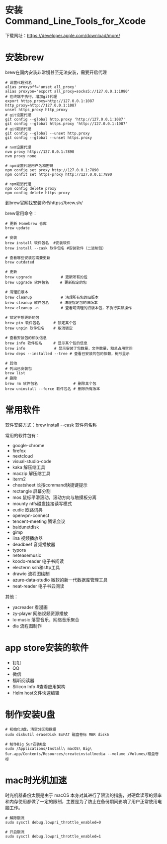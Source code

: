 # 安装Command_Line_Tools_for_Xcode

下载网址：https://developer.apple.com/download/more/

# 安装brew

brew在国内安装非常慢甚至无法安装，需要开启代理

```shell
# 设置代理别名
alias proxyoff='unset all_proxy'
alias proxyon='export all_proxy=socks5://127.0.0.1:1080'
# 在终端中执行，增加git代理
export https_proxy=http://127.0.0.1:1087 http_proxy=http://127.0.0.1:1087
unset https_proxy http_proxy
# git设置代理
git config --global http.proxy 'http://127.0.0.1:1087'
git config --global https.proxy 'http://127.0.0.1:1087'
# git取消代理
git config --global --unset http.proxy
git config --global --unset https.proxy

# nvm设置代理
nvm proxy http://127.0.0.1:7890
nvm proxy none

# npm设置代理用户名和密码
npm config set proxy http://127.0.0.1:7890
npm confit set https-proxy http://127.0.0.1:7890

# npm取消代理
npm config delete proxy
npm config delete https-proxy
```

到brew官网找安装命令https://brew.sh/

brew常用命令：

```shell
# 更新 Homebrew 仓库
brew update

# 安装
brew install 软件包名  #安装软件
brew install --cask 软件包名 #安装软件（二进制包）

# 查看哪些安装包需要更新
brew outdated

# 更新
brew upgrade             # 更新所有的包
brew upgrade 软件包名     # 更新指定的包

# 清理旧版本
brew cleanup             # 清理所有包的旧版本
brew cleanup 软件包名     # 清理指定包的旧版本
brew cleanup -n          # 查看可清理的旧版本包，不执行实际操作

# 锁定不想更新的包
brew pin 软件包名      # 锁定某个包
brew unpin 软件包名    # 取消锁定

# 查看安装包的相关信息
brew info 软件包名     # 显示某个包的信息
brew info             # 显示安装了包数量，文件数量，和总占用空间
brew deps --installed --tree # 查看已安装的包的依赖，树形显示

# 其他
# 列出已安装包
brew list
# 删除
brew rm 软件包名                # 删除某个包
brew uninstall --force 软件包名 # 删除所有版本

```

# 常用软件

软件安装方式：brew install --cask 软件包名称

常用的软件包有：

* google-chrome
* firefox
* nextcloud
* visual-studio-code
* kaka 解压缩工具
* maczip 解压缩工具
* iterm2
* cheatsheet 长按command快捷键提示
* rectangle 屏幕分割
* mos 鼠标平滑滚动，滚动方向与触摸板分离
* mounty ntfs磁盘挂接读写模式
* eudic 欧路词典
* openvpn-connect
* tencent-meeting 腾讯会议
* baidunetdisk
* gimp
* iina 视频播放器
* deadbeef 音频播放器
* typora
* neteasemusic
* koodo-reader 电子书阅读
* electerm ssh和sftp工具
* drawio 流程图绘制
* azure-data-studio 微软的新一代数据库管理工具
* neat-reader 电子书云阅读

其他：

* yacreader 看漫画
* zy-player 网络视频资源播放
* lx-music 落雪音乐，网络音乐聚合
* dia 流程图制作

# app store安装的软件

* 钉钉
* QQ
* 微信
* 福昕阅读器
* Silicon Info #查看应用架构
* Helm host文件快速编辑

# 制作安装U盘

```shell
# 初始化U盘，清空分区和数据
sudo diskutil eraseDisk ExFAT 磁盘卷标 MBR disk6

# 制作Big Sur安装U盘
sudo /Applications/Install\ macOS\ Big\ Sur.app/Contents/Resources/createinstallmedia --volume /Volumes/磁盘卷标

```

# mac时光机加速

时光机器备份太慢是由于 macOS 本身对其进行了限流的措施，对硬盘读写的频率和内存使用都做了一定的限制，主要是为了防止在备份期间影响了用户正常使用电脑工作。

```shell
# 解除限流
sudo sysctl debug.lowpri_throttle_enabled=0

# 开启限流
sudo sysctl debug.lowpri_throttle_enabled=1
```
